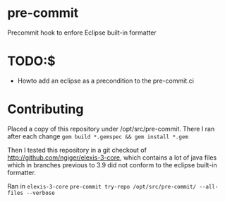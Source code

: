 # pre-commit

Precommit hook to enfore Eclipse built-in formatter

# TODO:$

* Howto add an eclipse as a precondition to the pre-commit.ci

# Contributing

Placed a copy of this repository under /opt/src/pre-commit. There I ran after
each change `gem build *.gemspec && gem install *.gem`

Then I tested this repository in a git checkout of http://github.com/ngiger/elexis-3-core, which contains a lot of java files which in branches previous to 3.9 did not conform to the eclipse built-in formatter.

Ran in `elexis-3-core` `pre-commit try-repo /opt/src/pre-commit/ --all-files --verbose`
